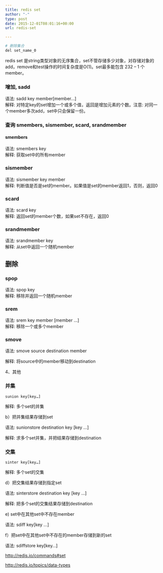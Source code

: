 ```yaml
---
title: redis set
author: "-"
type: post
date: 2015-12-01T08:01:16+00:00
url: redis-set

---
```


```bash
# 删除集合
del set_name_0
```

redis set 是string类型对象的无序集合，set不管存储多少对象，对存储对象的add，remove和test操作的时间复杂度是O(1)。set最多能包含 232 – 1 个member。  

### 增加, sadd  
语法: sadd key member[member…]     
解释: 对特定key的set增加一个或多个值，返回是增加元素的个数。注意: 对同一个member多次add，set中只会保留一份。    
### 查询 smembers, sismember, scard, srandmember
#### smembers
语法: smembers key  
解释: 获取set中的所有member  
### sismember
语法: sismember key member   
解释: 判断值是否是set的member。如果值是set的member返回1，否则，返回0  
### scard
语法: scard key  
解释: 返回set的member个数，如果set不存在，返回0  
### srandmember
语法: srandmember key  
解释: 从set中返回一个随机member  
## 删除 
### spop
语法: spop key  
解释: 移除并返回一个随机member  
### srem
语法: srem key member [member …]  
解释: 移除一个或多个member  
### smove
  
语法: smove source destination member
  
解释: 将source中的member移动到destination

4、其他

### 并集
    sunion key[key…]
  
解释: 多个set的并集

b）把并集结果存储到set
  
语法: sunionstore destination key [key …]

解释: 求多个set并集，并把结果存储到destination

### 交集
    sinter key[key…]
  
解释: 多个set的交集

d）把交集结果存储到指定set

语法: sinterstore destination key [key …]

解释: 把多个set的交集结果存储到destination

e) set中在其他set中不存在member

语法: sdiff key[key …]

f）把set中在其他set中不存在的member存储到新的set

语法: sdiffstore key[key…]

http://redis.io/commands#set
  
http://redis.io/topics/data-types